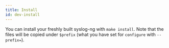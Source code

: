 ```yaml
---
title: Install
id: dev-install
---
```


You can install your freshly built syslog-ng with `make install`. Note that
the files will be copied under `$prefix` (what you have set for `configure` with `--prefix=`).

